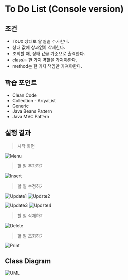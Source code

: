 # To Do List (Console version)

## 조건
* ToDo 상태로 할 일을 추가한다.
* 상태 값에 상과없이 삭제한다.
* 조회할 때, 상태 값을 기준으로 출력한다.
* class는 한 가지 역할을 가져야한다.
* method는 한 가지 책임만 가져야한다.

## 학습 포인트
* Clean Code
* Collection - ArryaList
* Generic
* Java Beans Pattern
* Java MVC Pattern

## 실행 결과

> 시작 화면

  ![Menu](https://user-images.githubusercontent.com/58816862/103399317-de75e780-4b83-11eb-90e3-96b8e45dbe11.png)

>  할 일 추가하기

  ![Insert](https://user-images.githubusercontent.com/58816862/103399494-b76be580-4b84-11eb-95f7-17eaf03f5af2.png)
    
>  할 일 수정하기

  ![Update1](https://user-images.githubusercontent.com/58816862/103399611-2ba68900-4b85-11eb-880c-124f203f3fab.png)
  ![Update2](https://user-images.githubusercontent.com/58816862/103399668-72947e80-4b85-11eb-9cd2-e11642490315.png)
  
  ![Update3](https://user-images.githubusercontent.com/58816862/103399687-9788f180-4b85-11eb-9c7b-8a4fa1f7273f.png)
  ![Update4](https://user-images.githubusercontent.com/58816862/103399738-d028cb00-4b85-11eb-9565-1dfa022bbfd8.png)
  
>  할 일 삭제하기

  ![Delete](https://user-images.githubusercontent.com/58816862/103399775-f0f12080-4b85-11eb-8dc0-1b9a16b69c83.png)

>  할 일 조회하기

  ![Print](https://user-images.githubusercontent.com/58816862/103399816-239b1900-4b86-11eb-9c3b-8f5344148d7e.png)
  
## Class Diagram

![UML](https://user-images.githubusercontent.com/58816862/103480914-beac2100-4e1a-11eb-90cd-dbfdc6cbd571.png)